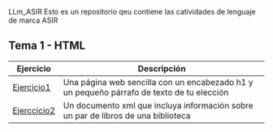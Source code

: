 LLm_ASIR
Esto es un repositorio qeu contiene las catividades de lenguaje de marca ASIR

## Tema 1 - HTML


|          Ejercicio                      |     Descripción                                                                          |
| --------------------------------------- | ------------------------------------------------------------------------------------------ |
| [Ejercicio1](tema1/activHTML1.html)     |  Una página web sencilla con un encabezado h1 y un pequeño párrafo de texto de tu elección |
| [Ejerccicio2](tema2/biblioteca.xml)     |  Un documento xml que incluya información sobre un par de libros de una biblioteca        |
